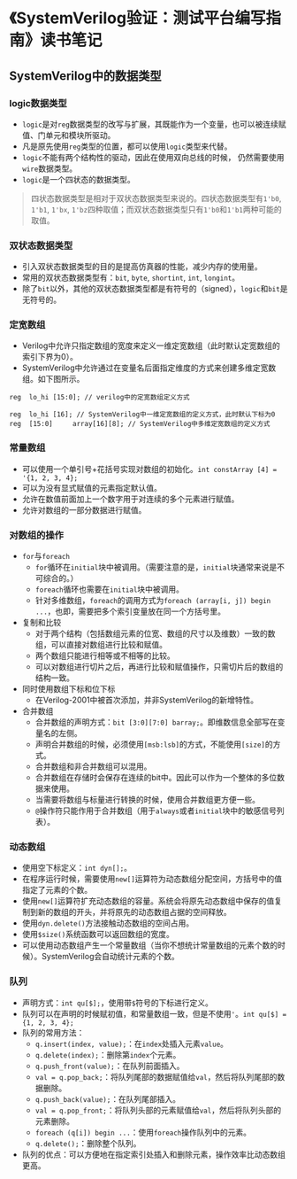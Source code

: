 # 《SystemVerilog验证：测试平台编写指南》读书笔记

## SystemVerilog中的数据类型
### logic数据类型
- `logic`是对`reg`数据类型的改写与扩展，其既能作为一个变量，也可以被连续赋值、门单元和模块所驱动。
- 凡是原先使用`reg`类型的位置，都可以使用`logic`类型来代替。
- `logic`不能有两个结构性的驱动，因此在使用双向总线的时候，
仍然需要使用`wire`数据类型。
- `logic`是一个四状态的数据类型。
> 四状态数据类型是相对于双状态数据类型来说的。四状态数据类型有`1'b0`, `1'b1`,
`1'bx`, `1'bz`四种取值；而双状态数据类型只有`1'b0`和`1'b1`两种可能的取值。

### 双状态数据类型
- 引入双状态数据类型的目的是提高仿真器的性能，减少内存的使用量。
- 常用的双状态数据类型有：`bit`, `byte`, `shortint`, `int`, `longint`。
- 除了`bit`以外，其他的双状态数据类型都是有符号的（signed），`logic`和`bit`是无符号的。

### 定宽数组
- Verilog中允许只指定数组的宽度来定义一维定宽数组（此时默认定宽数组的索引下界为0）。
- SystemVerilog中允许通过在变量名后面指定维度的方式来创建多维定宽数组。如下图所示。
```
reg  lo_hi [15:0]; // verilog中的定宽数组定义方式

reg  lo_hi [16]; // SystemVerilog中一维定宽数组的定义方式，此时默认下标为0
reg  [15:0]     array[16][8]; // SystemVerilog中多维定宽数组的定义方式
```

### 常量数组
- 可以使用一个单引号+花括号实现对数组的初始化。`int constArray [4] = '{1, 2, 3, 4};`
- 可以为没有显式赋值的元素指定默认值。
- 允许在数值前面加上一个数字用于对连续的多个元素进行赋值。
- 允许对数组的一部分数据进行赋值。

### 对数组的操作
- `for`与`foreach`
    - `for`循环在`initial`块中被调用。（需要注意的是，`initial`块通常来说是不可综合的。）
    - `foreach`循环也需要在`initial`块中被调用。
    - 针对多维数组，`foreach`的调用方式为`foreach (array[i, j]) begin ...`，也即，需要把多个索引变量放在同一个方括号里。
- 复制和比较
    - 对于两个结构（包括数组元素的位宽、数组的尺寸以及维数）一致的数组，可以直接对数组进行比较和赋值。
    - 两个数组只能进行相等或不相等的比较。
    - 可以对数组进行切片之后，再进行比较和赋值操作，只需切片后的数组的结构一致。
- 同时使用数组下标和位下标
    - 在Verilog-2001中被首次添加，并非SystemVerilog的新增特性。
- 合并数组
    - 合并数组的声明方式：`bit [3:0][7:0] barray;`。即维数信息全部写在变量名的左侧。
    - 声明合并数组的时候，必须使用`[msb:lsb]`的方式，不能使用`[size]`的方式。
    - 合并数组和非合并数组可以混用。
    - 合并数组在存储时会保存在连续的bit中。因此可以作为一个整体的多位数据来使用。
    - 当需要将数组与标量进行转换的时候，使用合并数组更方便一些。
    - `@`操作符只能作用于合并数组（用于`always`或者`initial`块中的敏感信号列表）。

### 动态数组
- 使用空下标定义：`int dyn[];`。
- 在程序运行时候，需要使用`new[]`运算符为动态数组分配空间，方括号中的值指定了元素的个数。
- 使用`new[]`运算符扩充动态数组的容量。系统会将原先动态数组中保存的值复制到新的数组的开头，并将原先的动态数组占据的空间释放。
- 使用`dyn.delete()`方法接触动态数组的空间占用。
- 使用`$size()`系统函数可以返回数组的宽度。
- 可以使用动态数组产生一个常量数组（当你不想统计常量数组的元素个数的时候）。SystemVerilog会自动统计元素的个数。

### 队列
- 声明方式：`int qu[$];`，使用带`$`符号的下标进行定义。
- 队列可以在声明的时候赋初值，和常量数组一致，但是不使用`'`。`int qu[$] = {1, 2, 3, 4};`
- 队列的常用方法：
    - `q.insert(index, value);`：在`index`处插入元素`value`。
    - `q.delete(index);`：删除第`index`个元素。
    - `q.push_front(value);`：在队列前面插入。
    - `val = q.pop_back;`：将队列尾部的数据赋值给`val`，然后将队列尾部的数据删除。
    - `q.push_back(value);`：在队列尾部插入。
    - `val = q.pop_front;`：将队列头部的元素赋值给`val`，然后将队列头部的元素删除。
    - `foreach (q[i]) begin ...`：使用`foreach`操作队列中的元素。
    - `q.delete();`：删除整个队列。
- 队列的优点：可以方便地在指定索引处插入和删除元素，操作效率比动态数组更高。
